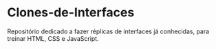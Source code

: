 # Clones-de-Interfaces
Repositório dedicado a fazer réplicas de interfaces já conhecidas, para treinar HTML, CSS e JavaScript.

